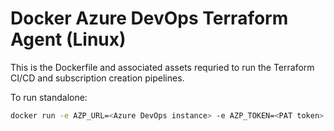 # Docker Azure DevOps Terraform Agent (Linux)

This is the Dockerfile and associated assets requried to run the Terraform CI/CD and subscription creation pipelines.

To run standalone:

```bash
docker run -e AZP_URL=<Azure DevOps instance> -e AZP_TOKEN=<PAT token> -e AZP_AGENT_NAME=mydockeragent myrepo/myimage:latest
```

